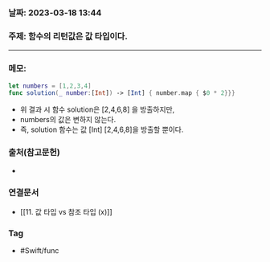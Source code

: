 ### 날짜: 2023-03-18 13:44

### 주제:  함수의 리턴값은 값 타입이다.
---
### 메모: 
~~~ swift 
let numbers = [1,2,3,4]
func solution(_ number:[Int]) -> [Int] { number.map { $0 * 2}}}

~~~
- 위 결과 시 함수 solution은 \[2,4,6,8] 을 방출하지만, 
- numbers의 값은 변하지 않는다. 
- 즉, solution 함수는 값 \[Int] \[2,4,6,8]을 방출할 뿐이다. 

### 출처(참고문헌) 
- 

### 연결문서 
- [[11. 값 타입 vs 참조 타입 (x)]]

### Tag
- #Swift/func